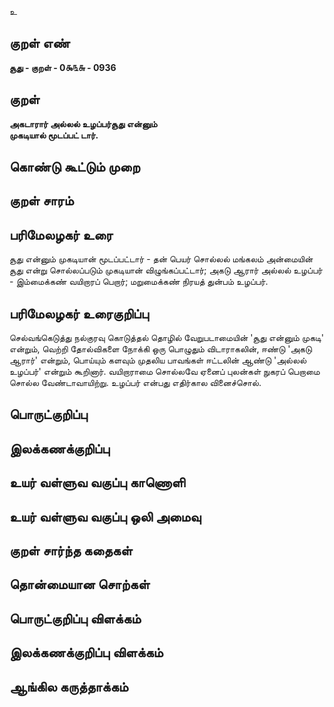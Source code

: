 உ

## குறள் எண் 

**சூது - குறள் - 0௯௩௬ - 0936**

## குறள் 

**அகடாரார் அல்லல் உழப்பர்சூது என்னும்  
முகடியால் மூடப்பட் டார்.** 

## கொண்டு கூட்டும் முறை


## குறள் சாரம் 


## பரிமேலழகர் உரை

சூது என்னும் முகடியான் மூடப்பட்டார் - தன் பெயர் சொல்லல் மங்கலம் அன்மையின் சூது என்று சொல்லப்படும் முகடியான் விழுங்கப்பட்டார்; அகடு ஆரார் அல்லல் உழப்பர் - இம்மைக்கண் வயிறாரப் பெறார்; மறுமைக்கண் நிரயத் துன்பம் உழப்பர்.

## பரிமேலழகர் உரைகுறிப்பு   

செல்வங்கெடுத்து நல்குரவு கொடுத்தல் தொழில் வேறுபடாமையின் 'சூது என்னும் முகடி' என்றும், வெற்றி தோல்விகளை நோக்கி ஒரு பொழுதும் விடாராகலின், ஈண்டு 'அகடு ஆரார்' என்றும், பொய்யும் களவும் முதலிய பாவங்கள் ஈட்டலின் ஆண்டு 'அல்லல் உழப்பர்' என்றும் கூறினார். வயிறாராமை சொல்லவே ஏனைப் புலன்கள் நுகரப் பெறாமை சொல்ல வேண்டாவாயிற்று. உழப்பர் என்பது எதிர்கால வினைச்சொல்.

## பொருட்குறிப்பு 


## இலக்கணக்குறிப்பு  


## உயர் வள்ளுவ வகுப்பு காணொளி


## உயர் வள்ளுவ வகுப்பு ஒலி அமைவு 

 
## குறள் சார்ந்த கதைகள் 


## தொன்மையான சொற்கள்


## பொருட்குறிப்பு விளக்கம்


## இலக்கணக்குறிப்பு விளக்கம்


## ஆங்கில கருத்தாக்கம் 


